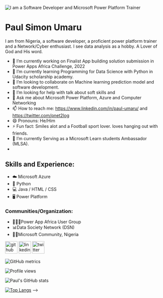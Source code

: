 ![I am a Software Developer and Microsoft Power Platform Trainer](https://media.licdn.com/dms/image/D4D16AQF7VaX0TdftPA/profile-displaybackgroundimage-shrink_350_1400/0/1671256889415?e=1676505600&v=beta&t=hUoLcW6vXHIDox5h7n_wV4C9ID1H1D6nkvMjZLLF28c) 

# Paul Simon Umaru
 I am from Nigeria, a software developer, a proficient power platform trainer and a Network/Cyber enthusiast. I see data analysis as a hobby.
 A Lover of God and His word.
- 🔭 I’m currently working on Finalist App building solution submission in Power Apps Africa Challenge, 2022
- 🌱 I’m currently learning Programming for Data Science with Python in Udacity scholarship academy.
- 👯 I’m looking to collaborate on Machine learning prediction model and software development.
- 🤔 I’m looking for help with talk about soft skills and 
- 💬 Ask me about Microsoft Power Platform, Azure and Computer Networking
- 📫 How to reach me: https://www.linkedin.com/in/paul-umaru/  and https://twitter.com/pnet2log
- 😄 Pronouns: He/Him
- ⚡ Fun fact: Smiles alot and a Football sport lover. loves hanging out with friends.
- 🔭 I’m currently Serving as a Microsoft Learn students Ambassador (MLSA).
- 
## Skills and Experience: 
* ☁️ Microsoft Azure 
* 🐍 Python 
* 💻 Java / HTML / CSS 
* 🖥️ Power Platform

### Communities/Organization:
* 🧑‍🤝‍🧑Power App Africa User Group
* 📊Data Society Network (DSN)
* 🧑‍💻Microsoft Community, Nigeria

 


[<img src='https://cdn.jsdelivr.net/npm/simple-icons@3.0.1/icons/github.svg' alt='github' height='40'>](https://github.com/pnet2log)  [<img src='https://cdn.jsdelivr.net/npm/simple-icons@3.0.1/icons/linkedin.svg' alt='linkedin' height='40'>](https://www.linkedin.com/in/https://www.linkedin.com/in/paul-umaru//)  [<img src='https://cdn.jsdelivr.net/npm/simple-icons@3.0.1/icons/twitter.svg' alt='twitter' height='40'>](https://twitter.com/https://twitter.com/pnet2log)  

![GitHub metrics](https://metrics.lecoq.io/pnet2log)  

![Profile views](https://gpvc.arturio.dev/pnet2log)  

![Paul's GitHub stats](https://github-readme-stats.vercel.app/api?username=pnet2log&hide=contribs,issues&theme=radical)

[![Top Langs](https://github-readme-stats.vercel.app/api/top-langs/?username=pnet2log&layout=compact)](https://github.com/pnet2log/github-readme-stats)
-->
